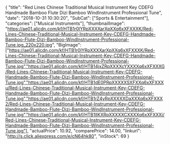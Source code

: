 {
	"title": "Red Lines Chinese Traditional Musical Instrument Key CDEFG Handmade Bamboo Flute Dizi Bamboo WindInstrument Professional Tune",
	"date": "2018-10-31 10:30:20",
	"SubCat": ["Sports & Entertainment"],
	"categories": ["Musical Instruments"],
	"thumbnailImage": "https://ae01.alicdn.com/kf/HTB1r0lYRpXXXXarXpXXq6xXFXXXK/Red-Lines-Chinese-Traditional-Musical-Instrument-Key-CDEFG-Handmade-Bamboo-Flute-Dizi-Bamboo-WindInstrument-Professional-Tune.jpg_220x220.jpg",
	"BigImage": ["https://ae01.alicdn.com/kf/HTB1r0lYRpXXXXarXpXXq6xXFXXXK/Red-Lines-Chinese-Traditional-Musical-Instrument-Key-CDEFG-Handmade-Bamboo-Flute-Dizi-Bamboo-WindInstrument-Professional-Tune.jpg","https://ae01.alicdn.com/kf/HTB14jxZRpXXXXcYXXXXq6xXFXXXG/Red-Lines-Chinese-Traditional-Musical-Instrument-Key-CDEFG-Handmade-Bamboo-Flute-Dizi-Bamboo-WindInstrument-Professional-Tune.jpg","https://ae01.alicdn.com/kf/HTB1dE0PRpXXXXXSXFXXq6xXFXXXu/Red-Lines-Chinese-Traditional-Musical-Instrument-Key-CDEFG-Handmade-Bamboo-Flute-Dizi-Bamboo-WindInstrument-Professional-Tune.jpg","https://ae01.alicdn.com/kf/HTB1rZ4yRpXXXXXDaXXXq6xXFXXX2/Red-Lines-Chinese-Traditional-Musical-Instrument-Key-CDEFG-Handmade-Bamboo-Flute-Dizi-Bamboo-WindInstrument-Professional-Tune.jpg","https://ae01.alicdn.com/kf/HTB1lIKXRpXXXXXCXXXXq6xXFXXXi/Red-Lines-Chinese-Traditional-Musical-Instrument-Key-CDEFG-Handmade-Bamboo-Flute-Dizi-Bamboo-WindInstrument-Professional-Tune.jpg"],
	"actualPrice": 10.92,
	"comparePrice": 14.00,
	"linkurl": "http://s.click.aliexpress.com/e/cN64hk80",
	"inStock": 69
}
